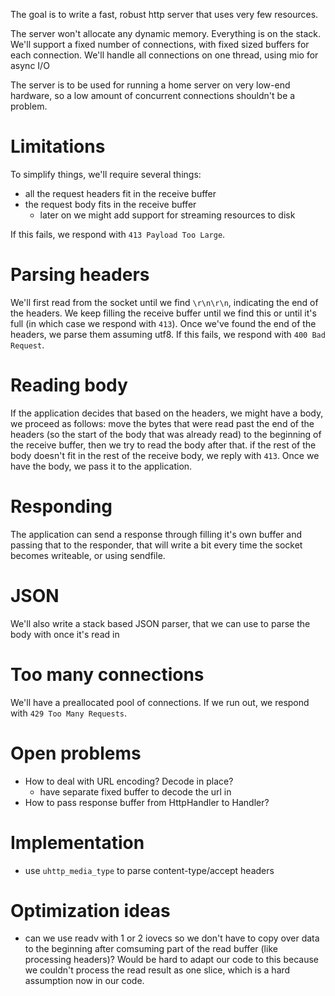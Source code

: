 The goal is to write a fast, robust http server that uses very few resources.

The server won't allocate any dynamic memory. Everything is on the stack.
We'll support a fixed number of connections, with fixed sized buffers for each connection.
We'll handle all connections on one thread, using mio for async I/O

The server is to be used for running a home server on very low-end hardware, so a low amount of concurrent connections shouldn't be a problem.

# Limitations

To simplify things, we'll require several things:
- all the request headers fit in the receive buffer
- the request body fits in the receive buffer
	- later on we might add support for streaming resources to disk

If this fails, we respond with `413 Payload Too Large`.

# Parsing headers

We'll first read from the socket until we find `\r\n\r\n`, indicating the end of the headers.
We keep filling the receive buffer until we find this or until it's full (in which case we respond with `413`).
Once we've found the end of the headers, we parse them assuming utf8. If this fails, we respond with `400 Bad Request`.

# Reading body

If the application decides that based on the headers, we might have a body, we proceed as follows:
move the bytes that were read past the end of the headers (so the start of the body that was already read) to the beginning of the receive buffer, then we try to read the body after that. if the rest of the body doesn't fit in the rest of the receive body, we reply with `413`.
Once we have the body, we pass it to the application.

# Responding

The application can send a response through filling it's own buffer and passing that to the responder, that will write a bit every time the socket becomes writeable, or using sendfile.

# JSON

We'll also write a stack based JSON parser, that we can use to parse the body with once it's read in

# Too many connections

We'll have a preallocated pool of connections. If we run out, we respond with `429 Too Many Requests`.

# Open problems
- How to deal with URL encoding? Decode in place?
	- have separate fixed buffer to decode the url in 
- How to pass response buffer from HttpHandler to Handler?

# Implementation

- use `uhttp_media_type` to parse content-type/accept headers

# Optimization ideas
 - can we use readv with 1 or 2 iovecs so we don't have to copy over data to the beginning after comsuming part of the read buffer (like processing headers)? Would be hard to adapt our code to this because we couldn't process the read result as one slice, which is a hard assumption now in our code.
